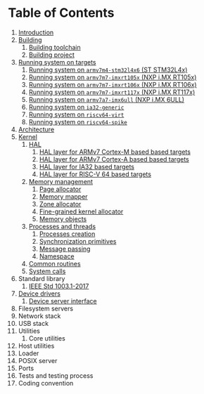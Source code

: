 # Table of Contents

1. [Introduction](introduction.md)
2. [Building](building/README.md)
   1. [Building toolchain](building/toolchain.md)
   2. [Building project](building/project.md)
3. [Running system on targets](quickstart/README.md)
   1. [Running system on `armv7m4-stm32l4x6` (ST STM32L4x)](quickstart/armv7m4-stm32l4x6.md)
   2. [Running system on `armv7m7-imxrt105x` (NXP i.MX RT105x)](quickstart/armv7m7-imxrt105x.md)
   3. [Running system on `armv7m7-imxrt106x` (NXP i.MX RT106x)](quickstart/armv7m7-imxrt106x.md)
   4. [Running system on `armv7m7-imxrt117x` (NXP i.MX RT117x)](quickstart/armv7m7-imxrt117x.md)
   5. [Running system on `armv7a7-imx6ull` (NXP i.MX 6ULL)](quickstart/armv7a7-imx6ull.md)
   6. [Running system on `ia32-generic`](quickstart/ia32-generic.md)
   7. [Running system on `riscv64-virt`](quickstart/riscv64-virt.md)
   8. [Running system on `riscv64-spike`](quickstart/riscv64-spike.md)
4. [Architecture](architecture.md)
5. [Kernel](kernel/README.md)
   1. [HAL](kernel/hal/README.md)
      1. [HAL layer for ARMv7 Cortex-M based based targets](kernel/hal/armv7m.md)
      2. [HAL layer for ARMv7 Cortex-A based based targets](kernel/hal/armv7a.md)
      3. [HAL layer for IA32 based targets](kernel/hal/ia32.md)
      4. [HAL layer for RISC-V 64 based targets](kernel/hal/riscv64.md)
   1. [Memory management](kernel/vm/README.md)
      1. [Page allocator](kernel/vm/page.md)
      2. [Memory mapper](kernel/vm/mapper.md)
      3. [Zone allocator](kernel/vm/zalloc.md)
      4. [Fine-grained kernel allocator](kernel/vm/kmalloc.md)
      5. [Memory objects](kernel/vm/objects.md)
   3. [Processes and threads](kernel/proc/README.md)
      1. [Processes creation](kernel/proc/forking.md)
      2. [Synchronization primitives](kernel/proc/sync.md)
      3. [Message passing](kernel/proc/msg.md)
      4. [Namespace](kernel/proc/namespace.md)
   4. [Common routines](kernel/lib.md)
   5. [System calls](kernel/syscalls.md)
6. Standard library
   1. [IEEE Std 1003.1-2017](libc/ieee_std_1003.1-2017.md)
7. [Device drivers](devices/README.md)
   1. [Device server interface](devices/interfaces.md)
8. Filesystem servers
9. Network stack
10. USB stack
11. Utilities
    1. Core utilities
12. Host utilities
13. Loader
14. POSIX server
15. Ports
16. Tests and testing process
17. Coding convention


